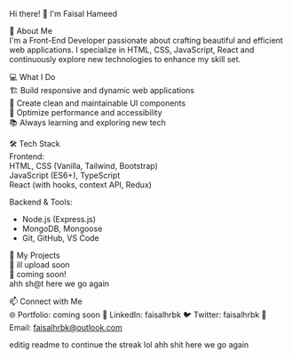  Hi there! 👋 I'm Faisal Hameed 

 🚀 About Me  
I'm a Front-End Developer passionate about crafting beautiful and efficient web applications. I specialize in HTML, CSS, JavaScript, React and continuously explore new technologies to enhance my skill set.  

💻 What I Do  
🏗️ Build responsive and dynamic web applications  
🎨 Create clean and maintainable UI components  
🚀 Optimize performance and accessibility  
📚 Always learning and exploring new tech  

🛠 Tech Stack  
Frontend:  
 HTML, CSS (Vanilla, Tailwind, Bootstrap)  
 JavaScript (ES6+), TypeScript  
 React (with hooks, context API, Redux)  

Backend & Tools: 
- Node.js (Express.js)  
- MongoDB, Mongoose  
- Git, GitHub, VS Code  

📌 My Projects  
 🚧 ill upload soon  
 🔗 coming soon!  
 ahh sh@t here we go again

📫 Connect with Me  
 🌐 Portfolio: coming soon
 💼 LinkedIn: faisalhrbk 
 🐦 Twitter: faisalhrbk 
 📧 Email:  faisalhrbk@outlook.com

 editig readme to continue the streak lol
 ahh shit here we go again

